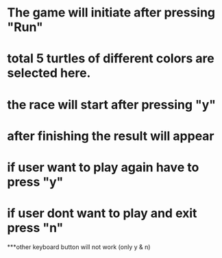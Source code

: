# The game will initiate after pressing "Run"
# total 5 turtles of different colors are selected here.
# the race will start after pressing "y"
# after finishing the result will appear
# if user want to play again have to press "y"
# if user dont want to play and exit press "n"
***other keyboard button will not work (only y & n)
